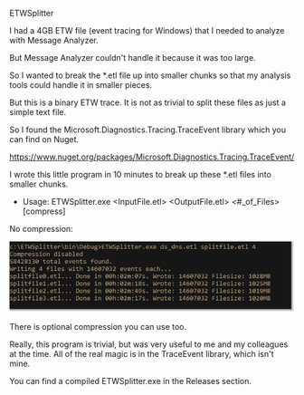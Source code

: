 ETWSplitter

I had a 4GB ETW file (event tracing for Windows) that I needed to analyze with Message Analyzer.

But Message Analyzer couldn't handle it because it was too large.

So I wanted to break the *.etl file up into smaller chunks so that my analysis tools could handle it in smaller pieces.

But this is a binary ETW trace. It is not as trivial to split these files as just a simple text file.

So I found the Microsoft.Diagnostics.Tracing.TraceEvent library which you can find on Nuget.

https://www.nuget.org/packages/Microsoft.Diagnostics.Tracing.TraceEvent/

I wrote this little program in 10 minutes to break up these *.etl files into smaller chunks.

- Usage: ETWSplitter.exe <InputFile.etl> <OutputFile.etl> <#_of_Files> [compress]

No compression:

![usage](usage1.png "usage")

There is optional compression you can use too.

Really, this program is trivial, but was very useful to me and my colleagues at the time. All of the real magic is in the TraceEvent library, which isn't mine.

You can find a compiled ETWSplitter.exe in the Releases section.